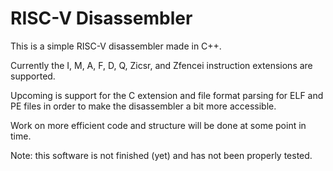 # RISC-V Disassembler

This is a simple RISC-V disassembler made in C++.

Currently the I, M, A, F, D, Q, Zicsr, and Zfencei instruction extensions are supported.


Upcoming is support for the C extension and file format parsing for ELF and PE files in order to make the disassembler a bit more accessible.


Work on more efficient code and structure will be done at some point in time.


Note: this software is not finished (yet) and has not been properly tested.
